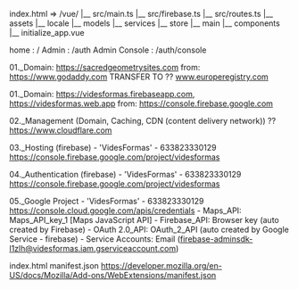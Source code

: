

index.html => /vue/
    |__ src/main.ts
    |__ src/firebase.ts
    |__ src/routes.ts
        |__ assets
        |__ locale
        |__ models
        |__ services
        |__ store
        |__ main
            |__ components  
            |__ initialize_app.vue 

home : /
Admin : /auth
Admin Console : /auth/console


01._Domain: https://sacredgeometrysites.com
    from: https://www.godaddy.com
    TRANSFER TO ?? www.europeregistry.com
    
01._Domain: https://videsformas.firebaseapp.com, https://videsformas.web.app
    from: https://console.firebase.google.com


02._Management (Domain, Caching, CDN (content delivery network))
    ?? https://www.cloudflare.com


03._Hosting (firebase) - 'VidesFormas' - 633823330129 
    https://console.firebase.google.com/project/videsformas


04._Authentication (firebase) - 'VidesFormas' - 633823330129
    https://console.firebase.google.com/project/videsformas


05._Google Project - 'VidesFormas' - 633823330129
    https://console.cloud.google.com/apis/credentials
    - Maps_API: Maps_API_key_1 [Maps JavaScript API]
    - Firebase_API: Browser key (auto created by Firebase)
    - OAuth 2.0_API: OAuth_2_API (auto created by Google Service - firebase)
    - Service Accounts: Email (firebase-adminsdk-l1zlh@videsformas.iam.gserviceaccount.com)



index.html
    manifest.json   https://developer.mozilla.org/en-US/docs/Mozilla/Add-ons/WebExtensions/manifest.json
    <!--    XHTML Vocabulary    [https://www.w3.org/1999/xhtml/vocab]   -->
    <!--    The Open Graph protocol [https://ogp.me]    -->
    <!--    Twitter Card Tags   [https://developer.x.com/en/docs/x-for-websites/cards/overview/markup]  -->


[//]: # (Swipe librrary)
[//]: # (https://vueuse.org/core/useSwipe/)







